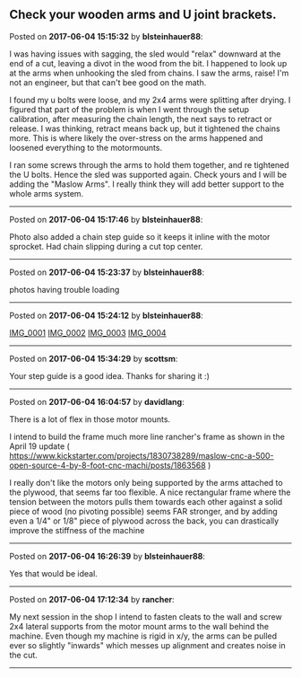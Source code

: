 ## Check your wooden arms and U joint brackets.
Posted on **2017-06-04 15:15:32** by **blsteinhauer88**:

I was having issues with sagging, the sled would "relax" downward at the end of a cut, leaving a divot in the wood from the bit.  I happened to look up at the arms when unhooking the sled from chains.  I saw the arms, raise!   I'm not an engineer, but that can't bee good on the math.  



I found my u bolts were loose, and my 2x4 arms were splitting after drying.  I figured that part of the problem is when I went through the setup calibration, after measuring the chain length, the next says to retract or release.  I was thinking, retract means back up, but it tightened the chains more.  This is where likely the over-stress on the arms happened and loosened everything to the motormounts.  



I ran some screws through the arms to hold them together, and re tightened the U bolts.  Hence the sled was supported again.  Check yours and I will be adding the "Maslow Arms".  I really think they will add better support to the whole arms system.

---

Posted on **2017-06-04 15:17:46** by **blsteinhauer88**:

Photo also added a chain step guide so it keeps it inline with the motor sprocket.  Had chain slipping during a cut top center.

---

Posted on **2017-06-04 15:23:37** by **blsteinhauer88**:

photos having trouble loading

---

Posted on **2017-06-04 15:24:12** by **blsteinhauer88**:

[IMG_0001](//muut.com/u/maslowcnc/s3/:maslowcnc:P9Jj:img_0001.jpg.jpg) [IMG_0002](//muut.com/u/maslowcnc/s3/:maslowcnc:w5g4:img_0002.jpg.jpg) [IMG_0003](//muut.com/u/maslowcnc/s3/:maslowcnc:Rc8Q:img_0003.jpg.jpg) [IMG_0004](//muut.com/u/maslowcnc/s3/:maslowcnc:Sxv2:img_0004.jpg.jpg)

---

Posted on **2017-06-04 15:34:29** by **scottsm**:

Your step guide is a good idea. Thanks for sharing it :)

---

Posted on **2017-06-04 16:04:57** by **davidlang**:

There is a lot of flex in those motor mounts.

I intend to build the frame much more line rancher's frame as shown in the April 19 update (  https://www.kickstarter.com/projects/1830738289/maslow-cnc-a-500-open-source-4-by-8-foot-cnc-machi/posts/1863568 )



I really don't like the motors only being supported by the arms attached to the plywood, that seems far too flexible. A nice rectangular frame where the tension between the motors pulls them towards each other against a solid piece of wood (no pivoting possible) seems FAR stronger, and by adding even a 1/4" or 1/8" piece of plywood across the back, you can drastically improve the stiffness of the machine

---

Posted on **2017-06-04 16:26:39** by **blsteinhauer88**:

Yes that would be ideal.

---

Posted on **2017-06-04 17:12:34** by **rancher**:

My next session in the shop I intend to fasten cleats to the wall and screw 2x4 lateral supports from the motor mount arms to the wall behind the machine.  Even though my machine is rigid in x/y, the arms can be pulled ever so slightly "inwards" which messes up alignment and creates noise in the cut.

---


